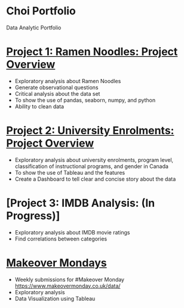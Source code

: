 # Choi Portfolio
Data Analytic Portfolio


# [Project 1: Ramen Noodles: Project Overview](https://github.com/mchoi2275/Choi_Portfolio/blob/master/Ramen%20Project/Ramen_Master.ipynb)
* Exploratory analysis about Ramen Noodles
* Generate observational questions
* Critical analysis about the data set
* To show the use of pandas, seaborn, numpy, and python
* Ability to clean data

# [Project 2: University Enrolments: Project Overview](https://github.com/mchoi2275/Choi_Portfolio/blob/master/Tableau%20Project/Analysis.md)
* Exploratory analysis about university enrolments, program level, classification of instructional programs, and gender in Canada
* To show the use of Tableau and the features
* Create a Dashboard to tell clear and concise story about the data

# [Project 3: IMDB Analysis: (In Progress)]
* Exploratory analysis about IMDB movie ratings
* Find correlations between categories

# [Makeover Mondays](https://github.com/mchoi2275/Choi_Portfolio/blob/master/%23Makeover%20Mondays/README.MD)
* Weekly submissions for #Makeover Monday https://www.makeovermonday.co.uk/data/
* Exploratory analysis
* Data Visualization using Tableau

